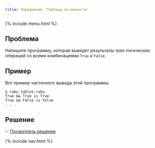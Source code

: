 ```yaml
---
title: Упражнение 'Таблицы истинности’
---
```


{% include menu.html %}

## Проблема

Напишите программу, которая выведет результаты трех логических операций со всеми
комбинациями `True` и `False`.

## Пример

Вот пример частичного вывода этой программы:

```console
$ raku tables.raku
True && True is True
True && False is False
. . .
```

## Решение

✅ [Посмотреть решение](solution)

{% include nav.html %}
